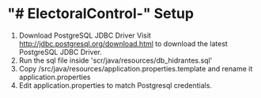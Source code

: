 "# ElectoralControl-" 
Setup
=====


1. Download PostgreSQL JDBC Driver Visit http://jdbc.postgresql.org/download.html to download the latest PostgreSQL JDBC Driver.
2. Run the sql file inside 'scr/java/resources/db_hidrantes.sql'
3. Copy /src/java/resources/application.properties.template and rename it application.properties
4. Edit application.properties to match Postgresql credentials.
